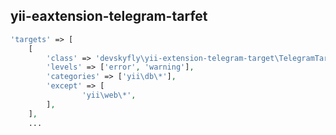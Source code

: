 ## yii-eaxtension-telegram-tarfet

```php
'targets' => [
    [
        'class' => 'devskyfly\yii-extension-telegram-target\TelegramTarget',
        'levels' => ['error', 'warning'],
        'categories' => ['yii\db\*'],
        'except' => [
                'yii\web\*',
        ],
    ],
    ...
```